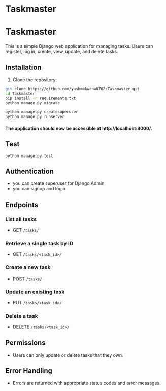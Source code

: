 # Taskmaster
# Taskmaster



This is a simple Django web application for managing tasks. Users can register, log in, create, view, update, and delete tasks.

## Installation

1. Clone the repository:

```bash
git clone https://github.com/yashmakwana0702/Taskmaster.git
cd Taskmaster
pip install -r requirements.txt
python manage.py migrate

python manage.py createsuperuser
python manage.py runserver
```

#### The application should now be accessible at http://localhost:8000/.

## Test
```python manage.py test```


## Authentication
- you can create superuser for Django Admin
- you can signup and login 

## Endpoints

### List all tasks
- GET `/tasks/`

### Retrieve a single task by ID
- GET `/tasks/<task_id>/`

### Create a new task
- POST `/tasks/`

### Update an existing task
- PUT `/tasks/<task_id>/`

### Delete a task
- DELETE `/tasks/<task_id>/`

## Permissions
- Users can only update or delete tasks that they own.

## Error Handling
- Errors are returned with appropriate status codes and error messages.
